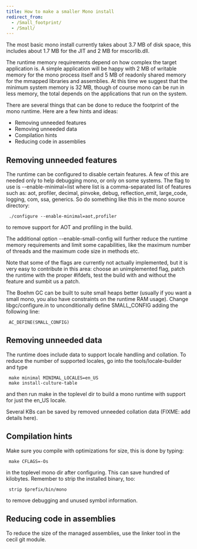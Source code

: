 ```yaml
---
title: How to make a smaller Mono install
redirect_from:
  - /Small_footprint/
  - /Small/
---
```


The most basic mono install currently takes about 3.7 MB of disk space, this includes about 1.7 MB for the JIT and 2 MB for mscorlib.dll.

The runtime memory requirements depend on how complex the target application is. A simple application will be happy with 2 MB of writable memory for the mono process itself and 5 MB of readonly shared memory for the mmapped libraries and assemblies. At this time we suggest that the minimum system memory is 32 MB, though of course mono can be run in less memory, the total depends on the applications that run on the system.

There are several things that can be done to reduce the footprint of the mono runtime. Here are a few hints and ideas:

-   Removing unneeded features
-   Removing unneeded data
-   Compilation hints
-   Reducing code in assemblies

Removing unneeded features
--------------------------

The runtime can be configured to disable certain features. A few of this are needed only to help debugging mono, or only on some systems. The flag to use is --enable-minimal=list where list is a comma-separated list of features such as: aot, profiler, decimal, pinvoke, debug, reflection_emit, large_code, logging, com, ssa, generics. So do something like this in the mono source directory:

     ./configure --enable-minimal=aot,profiler

to remove support for AOT and profiling in the build.

The additional option --enable-small-config will further reduce the runtime memory requirements and limit some capabilities, like the maximum number of threads and the maximum code size in methods etc.

Note that some of the flags are currently not actually implemented, but it is very easy to contribute in this area: choose an unimplemented flag, patch the runtime with the proper #ifdefs, test the build with and without the feature and sumbit us a patch.

The Boehm GC can be built to suite small heaps better (usually if you want a small mono, you also have constraints on the runtime RAM usage). Change libgc/configure.in to unconditionally define SMALL_CONFIG adding the following line:

     AC_DEFINE(SMALL_CONFIG)

Removing unneeded data
----------------------

The runtime does include data to support locale handling and collation. To reduce the number of supported locales, go into the tools/locale-builder and type

     make minimal MINIMAL_LOCALES=en_US
     make install-culture-table

and then run make in the toplevel dir to build a mono runtime with support for just the en_US locale.

Several KBs can be saved by removed unneeded collation data (FIXME: add details here).

Compilation hints
-----------------

Make sure you compile with optimizations for size, this is done by typing:

     make CFLAGS=-Os

in the toplevel mono dir after configuring. This can save hundred of kilobytes. Remember to strip the installed binary, too:

     strip $prefix/bin/mono

to remove debugging and unused symbol information.

Reducing code in assemblies
---------------------------

To reduce the size of the managed assemblies, use the linker tool in the cecil git module.
